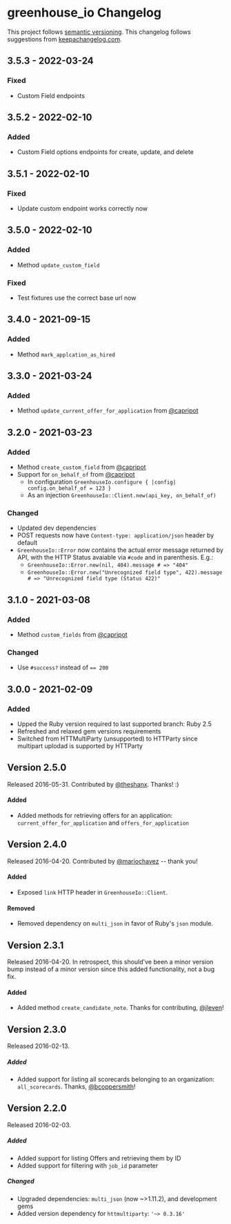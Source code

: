 # greenhouse_io Changelog

This project follows [semantic versioning](http://semver.org/).
This changelog follows suggestions from [keepachangelog.com](http://keepachangelog.com/).

## 3.5.3 - 2022-03-24

### Fixed

- Custom Field endpoints

## 3.5.2 - 2022-02-10

### Added

- Custom Field options endpoints for create, update, and delete

## 3.5.1 - 2022-02-10

### Fixed

- Update custom endpoint works correctly now

## 3.5.0 - 2022-02-10

### Added

- Method `update_custom_field`

### Fixed

- Test fixtures use the correct base url now

## 3.4.0 - 2021-09-15

### Added

- Method `mark_applcation_as_hired`

## 3.3.0 - 2021-03-24

### Added

- Method `update_current_offer_for_application` from [@capripot](https://github.com/capripot)

## 3.2.0 - 2021-03-23

### Added

- Method `create_custom_field` from [@capripot](https://github.com/capripot)
- Support for `on_behalf_of` from [@capripot](https://github.com/capripot)
  - In configuration `GreenhouseIo.configure { |config| config.on_behalf_of = 123 }`
  - As an injection `GreenhouseIo::Client.new(api_key, on_behalf_of)`

### Changed

- Updated dev dependencies
- POST requests now have `Content-type: application/json` header by default
- `GreenhouseIo::Error` now contains the actual error message returned by API, with the HTTP Status avaiable via `#code` and in parenthesis. E.g.:
  - `GreenhouseIo::Error.new(nil, 404).message # => "404"`
  - `GreenhouseIo::Error.new("Unrecognized field type", 422).message # => "Unrecognized field type (Status 422)"`

## 3.1.0 - 2021-03-08

### Added

- Method `custom_fields` from [@capripot](https://github.com/capripot)

### Changed

- Use `#success?` instead of `== 200`

## 3.0.0 - 2021-02-09

### Added

- Upped the Ruby version required to last supported branch: Ruby 2.5
- Refreshed and relaxed gem versions requirements
- Switched from HTTMultiParty (unsupported) to HTTParty since multipart uplodad is supported by HTTParty

## Version 2.5.0

Released 2016-05-31. Contributed by [@theshanx](https://github.com/theshanx). Thanks! :)

#### Added

- Added methods for retrieving offers for an application: `current_offer_for_application` and `offers_for_application`

## Version 2.4.0

Released 2016-04-20. Contributed by [@mariochavez](https://github.com/mariochavez) -- thank you!

#### Added

- Exposed `link` HTTP header in `GreenhouseIo::Client`.

#### Removed

- Removed dependency on `multi_json` in favor of Ruby's `json` module.

## Version 2.3.1

Released 2016-04-20. In retrospect, this should've been a minor version bump instead of a minor version since this added functionality, not a bug fix.

#### Added

- Added method `create_candidate_note`. Thanks for contributing, [@jleven](https://github.com/jleven)!

## Version 2.3.0

Released 2016-02-13.

##### Added

- Added support for listing all scorecards belonging to an organization: `all_scorecards`. Thanks, [@bcoppersmith](https://github.com/bcoppersmith)!

## Version 2.2.0

Released 2016-02-03.

##### Added

- Added support for listing Offers and retrieving them by ID
- Added support for filtering with `job_id` parameter

##### Changed

- Upgraded dependencies: `multi_json` (now ~>1.11.2), and development gems
- Added version dependency for `httmultiparty`: `'~> 0.3.16'`
